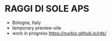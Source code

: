 # RAGGI DI SOLE APS 
- Bologna, Italy
- temporary preview-site
- work in progress
https://nurbiz.github.io/rds/
